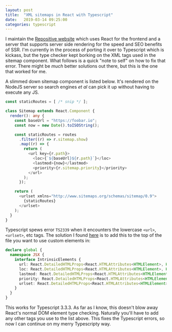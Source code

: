 ```yaml
---
layout: post
title:  "XML sitemaps in React with Typescript"
date:   2019-03-14 09:25:00
categories: typescript
---
```


I maintain the [Repositive website](https://repositive.io) which uses React for the frontend and a server that supports server side rendering for the speed and SEO benefits of SSR. I'm currently in the process of porting it over to Typescript which is kickass, but the type checker kept borking on the XML tags used in the sitemap component. What follows is a quick "note to self" on how to fix that error. There might be _much_ better solutions out there, but this is the one that worked for me.

A slimmed down sitemap component is listed below. It's rendered on the NodeJS server so search engines _et al_ can pick it up without having to execute any JS.

```typescript
const staticRoutes = [ /* snip */ ];

class Sitemap extends React.Component {
  render(): any {
    const baseUrl = "https://foobar.io";
    const now = new Date().toISOString();

    const staticRoutes = routes
      .filter((r) => r.sitemap.show)
      .map((r) => {
        return (
          <url key={r.path}>
            <loc>{`${baseUrl}${r.path}`}</loc>
            <lastmod>{now}</lastmod>
            <priority>{r.sitemap.priority}</priority>
          </url>
        );
      });

    return (
      <urlset xmlns="http://www.sitemaps.org/schemas/sitemap/0.9">
        {staticRoutes}
      </urlset>
    );
  }
}
```

Typescript spews error `TS2339` when it encounters the lowercase `<url>`, `<urlset>`, etc tags. The solution I found [here](https://github.com/Microsoft/TypeScript/issues/15449#issuecomment-385959396) is to add this to the top of the file you want to use custom elements in:

```typescript
declare global {
  namespace JSX {
    interface IntrinsicElements {
      url: React.DetailedHTMLProps<React.HTMLAttributes<HTMLElement>, HTMLElement>;
      loc: React.DetailedHTMLProps<React.HTMLAttributes<HTMLElement>, HTMLElement>;
      lastmod: React.DetailedHTMLProps<React.HTMLAttributes<HTMLElement>, HTMLElement>;
      priority: React.DetailedHTMLProps<React.HTMLAttributes<HTMLElement>, HTMLElement>;
      urlset: React.DetailedHTMLProps<React.HTMLAttributes<HTMLElement>, HTMLElement>;
    }
  }
}
```

This works for Typescript 3.3.3. As far as I know, this doesn't blow away React's normal DOM element type checking. Naturally you'll have to add any other tags you use to the list above. This fixes the Typescript errors, so now I can continue on my merry Typescripty way.
